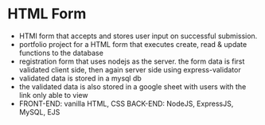 # HTML Form

- HTMl form that accepts and stores user input on successful submission.
- portfolio project for a HTML form that executes create, read & update functions to the database
- registration form that uses nodejs as the server. the form data is first validated client side, then again server side using express-validator
- validated data is stored in a mysql db
- the validated data is also stored in a google sheet with users with the link only able to view
- FRONT-END: vanilla HTML, CSS
  BACK-END: NodeJS, ExpressJS, MySQL, EJS
